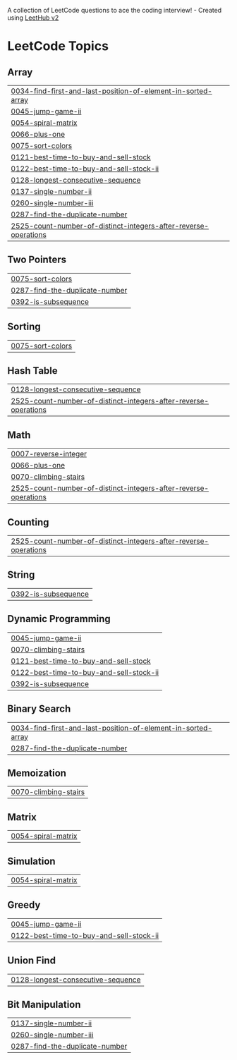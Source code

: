 A collection of LeetCode questions to ace the coding interview! - Created using [LeetHub v2](https://github.com/arunbhardwaj/LeetHub-2.0)
<!---LeetCode Topics Start-->
# LeetCode Topics
## Array
|  |
| ------- |
| [0034-find-first-and-last-position-of-element-in-sorted-array](https://github.com/ShivangSharma3/leetcode/tree/master/0034-find-first-and-last-position-of-element-in-sorted-array) |
| [0045-jump-game-ii](https://github.com/ShivangSharma3/leetcode/tree/master/0045-jump-game-ii) |
| [0054-spiral-matrix](https://github.com/ShivangSharma3/leetcode/tree/master/0054-spiral-matrix) |
| [0066-plus-one](https://github.com/ShivangSharma3/leetcode/tree/master/0066-plus-one) |
| [0075-sort-colors](https://github.com/ShivangSharma3/leetcode/tree/master/0075-sort-colors) |
| [0121-best-time-to-buy-and-sell-stock](https://github.com/ShivangSharma3/leetcode/tree/master/0121-best-time-to-buy-and-sell-stock) |
| [0122-best-time-to-buy-and-sell-stock-ii](https://github.com/ShivangSharma3/leetcode/tree/master/0122-best-time-to-buy-and-sell-stock-ii) |
| [0128-longest-consecutive-sequence](https://github.com/ShivangSharma3/leetcode/tree/master/0128-longest-consecutive-sequence) |
| [0137-single-number-ii](https://github.com/ShivangSharma3/leetcode/tree/master/0137-single-number-ii) |
| [0260-single-number-iii](https://github.com/ShivangSharma3/leetcode/tree/master/0260-single-number-iii) |
| [0287-find-the-duplicate-number](https://github.com/ShivangSharma3/leetcode/tree/master/0287-find-the-duplicate-number) |
| [2525-count-number-of-distinct-integers-after-reverse-operations](https://github.com/ShivangSharma3/leetcode/tree/master/2525-count-number-of-distinct-integers-after-reverse-operations) |
## Two Pointers
|  |
| ------- |
| [0075-sort-colors](https://github.com/ShivangSharma3/leetcode/tree/master/0075-sort-colors) |
| [0287-find-the-duplicate-number](https://github.com/ShivangSharma3/leetcode/tree/master/0287-find-the-duplicate-number) |
| [0392-is-subsequence](https://github.com/ShivangSharma3/leetcode/tree/master/0392-is-subsequence) |
## Sorting
|  |
| ------- |
| [0075-sort-colors](https://github.com/ShivangSharma3/leetcode/tree/master/0075-sort-colors) |
## Hash Table
|  |
| ------- |
| [0128-longest-consecutive-sequence](https://github.com/ShivangSharma3/leetcode/tree/master/0128-longest-consecutive-sequence) |
| [2525-count-number-of-distinct-integers-after-reverse-operations](https://github.com/ShivangSharma3/leetcode/tree/master/2525-count-number-of-distinct-integers-after-reverse-operations) |
## Math
|  |
| ------- |
| [0007-reverse-integer](https://github.com/ShivangSharma3/leetcode/tree/master/0007-reverse-integer) |
| [0066-plus-one](https://github.com/ShivangSharma3/leetcode/tree/master/0066-plus-one) |
| [0070-climbing-stairs](https://github.com/ShivangSharma3/leetcode/tree/master/0070-climbing-stairs) |
| [2525-count-number-of-distinct-integers-after-reverse-operations](https://github.com/ShivangSharma3/leetcode/tree/master/2525-count-number-of-distinct-integers-after-reverse-operations) |
## Counting
|  |
| ------- |
| [2525-count-number-of-distinct-integers-after-reverse-operations](https://github.com/ShivangSharma3/leetcode/tree/master/2525-count-number-of-distinct-integers-after-reverse-operations) |
## String
|  |
| ------- |
| [0392-is-subsequence](https://github.com/ShivangSharma3/leetcode/tree/master/0392-is-subsequence) |
## Dynamic Programming
|  |
| ------- |
| [0045-jump-game-ii](https://github.com/ShivangSharma3/leetcode/tree/master/0045-jump-game-ii) |
| [0070-climbing-stairs](https://github.com/ShivangSharma3/leetcode/tree/master/0070-climbing-stairs) |
| [0121-best-time-to-buy-and-sell-stock](https://github.com/ShivangSharma3/leetcode/tree/master/0121-best-time-to-buy-and-sell-stock) |
| [0122-best-time-to-buy-and-sell-stock-ii](https://github.com/ShivangSharma3/leetcode/tree/master/0122-best-time-to-buy-and-sell-stock-ii) |
| [0392-is-subsequence](https://github.com/ShivangSharma3/leetcode/tree/master/0392-is-subsequence) |
## Binary Search
|  |
| ------- |
| [0034-find-first-and-last-position-of-element-in-sorted-array](https://github.com/ShivangSharma3/leetcode/tree/master/0034-find-first-and-last-position-of-element-in-sorted-array) |
| [0287-find-the-duplicate-number](https://github.com/ShivangSharma3/leetcode/tree/master/0287-find-the-duplicate-number) |
## Memoization
|  |
| ------- |
| [0070-climbing-stairs](https://github.com/ShivangSharma3/leetcode/tree/master/0070-climbing-stairs) |
## Matrix
|  |
| ------- |
| [0054-spiral-matrix](https://github.com/ShivangSharma3/leetcode/tree/master/0054-spiral-matrix) |
## Simulation
|  |
| ------- |
| [0054-spiral-matrix](https://github.com/ShivangSharma3/leetcode/tree/master/0054-spiral-matrix) |
## Greedy
|  |
| ------- |
| [0045-jump-game-ii](https://github.com/ShivangSharma3/leetcode/tree/master/0045-jump-game-ii) |
| [0122-best-time-to-buy-and-sell-stock-ii](https://github.com/ShivangSharma3/leetcode/tree/master/0122-best-time-to-buy-and-sell-stock-ii) |
## Union Find
|  |
| ------- |
| [0128-longest-consecutive-sequence](https://github.com/ShivangSharma3/leetcode/tree/master/0128-longest-consecutive-sequence) |
## Bit Manipulation
|  |
| ------- |
| [0137-single-number-ii](https://github.com/ShivangSharma3/leetcode/tree/master/0137-single-number-ii) |
| [0260-single-number-iii](https://github.com/ShivangSharma3/leetcode/tree/master/0260-single-number-iii) |
| [0287-find-the-duplicate-number](https://github.com/ShivangSharma3/leetcode/tree/master/0287-find-the-duplicate-number) |
<!---LeetCode Topics End-->